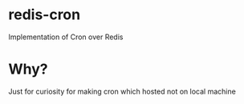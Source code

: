 # redis-cron

Implementation of Cron over Redis

# Why?

Just for curiosity for making cron which hosted not on local machine